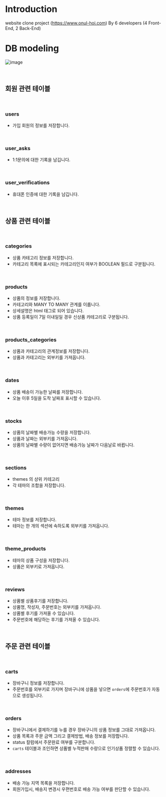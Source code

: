 # Introduction

website clone project (https://www.onul-hoi.com)
By 6 developers (4 Front-End, 2 Back-End)



# DB modeling
![image](https://user-images.githubusercontent.com/58175076/75958430-8b012180-5eff-11ea-8059-77a568ef1c0a.png)

&nbsp;
&nbsp;
&nbsp;
## 회원 관련 테이블

&nbsp;
### users
- 가입 회원의 정보를 저장합니다.

&nbsp;
### user_asks
- 1:1문의에 대한 기록을 남깁니다.

&nbsp;
### user_verifications
- 휴대폰 인증에 대한 기록을 남깁니다.

&nbsp;
&nbsp;
&nbsp;
## 상품 관련 테이블

&nbsp;
### categories
- 상품 카테고리 정보를 저장합니다.
- 카테고리 목록에 표시되는 카테고리인지 여부가 BOOLEAN 필드로 구분됩니다. 

&nbsp;
### products
- 상품의 정보를 저장합니다.
- 카테고리와 MANY TO MANY 관계를 이룹니다.
- 상세설명은 html 태그로 되어 있습니다.
- 상품 등록일이 7일 이내일일 경우 신상품 카테고리로 구분됩니다.

&nbsp;
### products_categories
- 상품과 카테고리의 관계정보를 저장합니다.
- 상품과 카테고리는 외부키를 가져옵니다. 

&nbsp;
### dates
- 상품 배송이 가능한 날짜를 저장합니다.
- 오늘 이후 5일을 도착 날짜포 표시할 수 있습니다.

&nbsp;
### stocks
- 상품의 날짜별 배송가능 수량을 저장합니다.
- 상품과 날짜는 외부키를 가져옵니다.
- 상품의 날짜별 수량이 없어지면 배송가능 날짜가 다음날로 바뀝니다.


&nbsp;
### sections
- themes 의 상위 카테고리
- 각 테마의 조합을 저장합니다.

&nbsp;
### themes
- 테마 정보를 저장합니다.
- 테마는 한 개의 섹션에 속하도록 외부키를 가져옵니다.

&nbsp;
### theme_products
- 테마의 상품 구성을 저장합니다.
- 상품은 외부키로 가져옵니다.

&nbsp;
### reviews
- 상품별 상품후기를 저장합니다.
- 상품명, 작성자, 주문번호는 외부키를 가져옵니다.
- 상품별 후기를 가져올 수 있습니다.
- 주문번호에 해당하는 후기를 가져올 수 있습니다.

&nbsp;
&nbsp;
&nbsp;


## 주문 관련 테이블

&nbsp;
### carts
- 장바구니 정보를 저장합니다.
- 주문번호를 외부키로 가지며 장바구니에 상품을 넣으면 `orders`에 주문번호가 자동으로 생성됩니다.

&nbsp;
### orders
- 장바구니에서 결제하기를 누를 경우 장바구니의 상품 정보를 그대로 가져옵니다.
- 상품 목록과 주문 금액 그리고 결제방법, 배송 정보를 저장합니다.
- status 칼럼에서 주문완료 여부를 구분합니다.
- `carts` 테이블과 조인하면 상품별 누적판매 수량으로 인기상품 정렬할 수 있습니다.


&nbsp;
### addresses
- 배송 가능 지역 목록을 저장합니다.
- 회원가입시, 배송지 변경시 우편번호로 배송 가능 여부를 판단할 수 있습니다.
